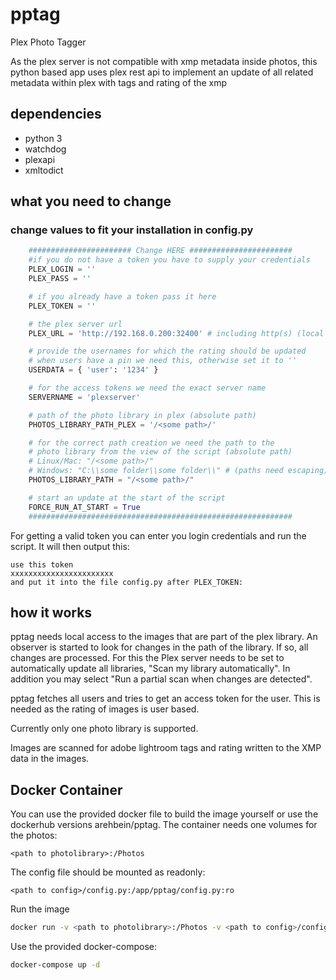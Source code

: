 # pptag

Plex Photo Tagger

As the plex server is not compatible with xmp metadata inside photos, this python based app uses plex rest api to implement an update of all related metadata within plex with tags and rating of the xmp

## dependencies

* python 3
* watchdog
* plexapi
* xmltodict

## what you need to change

### change values to fit your installation in config.py
    
```python
    ####################### Change HERE #######################
    #if you do not have a token you have to supply your credentials
    PLEX_LOGIN = ''
    PLEX_PASS = ''

    # if you already have a token pass it here
    PLEX_TOKEN = ''

    # the plex server url
    PLEX_URL = 'http://192.168.0.200:32400' # including http(s) (local url is best)

    # provide the usernames for which the rating should be updated
    # when users have a pin we need this, otherwise set it to ''
    USERDATA = { 'user': '1234' }

    # for the access tokens we need the exact server name
    SERVERNAME = 'plexserver'

    # path of the photo library in plex (absolute path)
    PHOTOS_LIBRARY_PATH_PLEX = '/<some path>/'

    # for the correct path creation we need the path to the
    # photo library from the view of the script (absolute path)
    # Linux/Mac: "/<some path>/"
    # Windows: "C:\\some folder\\some folder\\" # (paths need escaping)
    PHOTOS_LIBRARY_PATH = "/<some path>/"

    # start an update at the start of the script
    FORCE_RUN_AT_START = True
    ###########################################################
```

For getting a valid token you can enter you login credentials and run the script.
It will then output this:

```
use this token
xxxxxxxxxxxxxxxxxxxxxxx
and put it into the file config.py after PLEX_TOKEN:
```

## how it works

pptag needs local access to the images that are part of the plex library. An observer is started to look for changes in the path of the library. If so, all changes are processed. For this the Plex server needs to be set to automatically update all libraries, "Scan my library automatically". In addition you may select "Run a partial scan when changes are detected".

pptag fetches all users and tries to get an access token for the user. This is needed as the rating of images is user based.

Currently only one photo library is supported. 

Images are scanned for adobe lightroom tags and rating written to the XMP data in the images.

## Docker Container

You can use the provided docker file to build the image yourself or use the dockerhub versions arehbein/pptag.
The container needs one volumes for the photos:
```
<path to photolibrary>:/Photos
```
The config file should be mounted as readonly:
```
<path to config>/config.py:/app/pptag/config.py:ro
```


Run the image

```bash
docker run -v <path to photolibrary>:/Photos -v <path to config>/config.py:/app/pptag/config.py:ro -d arehbein/pptag
```

Use the provided docker-compose:
```bash
docker-compose up -d
```
